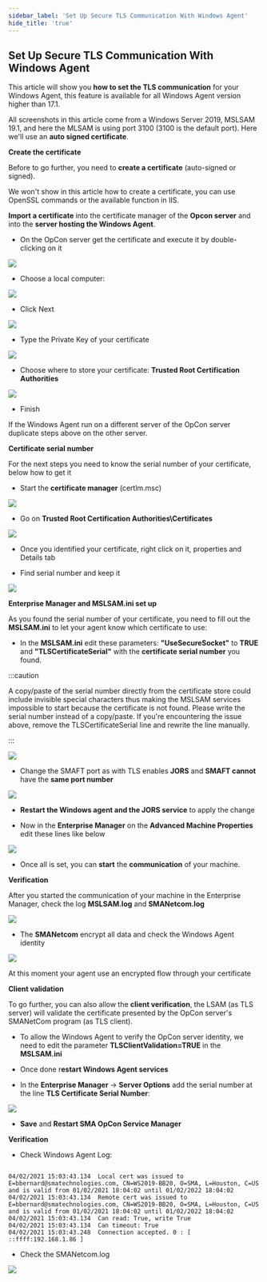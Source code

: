 ```yaml
---
sidebar_label: 'Set Up Secure TLS Communication With Windows Agent'
hide_title: 'true'
---
```


## Set Up Secure TLS Communication With Windows Agent

This article will show you **how to set the TLS communication** for your Windows Agent, this feature is available for all Windows Agent version higher than 17.1.


All screenshots in this article come from a Windows Server 2019, MSLSAM 19.1, and here the MLSAM is using port 3100 (3100 is the default port).
Here we'll use an **auto signed certificate**.

**Create the certificate**

Before to go further, you need to **create a certificate** (auto-signed or signed).

We won't show in this article how to create a certificate, you can use OpenSSL commands or the available function in IIS.

**Import a certificate** into the certificate manager of the **Opcon server** and into the **server hosting the Windows Agent**.

* On the OpCon server get the certificate and execute it by double-clicking on it

![](../static/img/rtaImage-145.png)

* Choose a local computer:

![](../static/img/rtaImage-146.png)

* Click Next

![](../static/img/rtaImage-147.png)

* Type the Private Key of your certificate

![](../static/img/rtaImage-148.png)

* Choose where to store your certificate: **Trusted Root Certification Authorities**

![](../static/img/rtaImage-149.png)

* Finish

If the Windows Agent run on a different server of the OpCon server duplicate steps above on the other server.

**Certificate serial number**

For the next steps you need to know the serial number of your certificate, below how to get it

* Start the **certificate manager** (certlm.msc)

![](../static/img/rtaImage-150.png)

* Go on **Trusted Root Certification Authorities\Certificates**

![](../static/img/rtaImage-151.png)

* Once you identified your certificate, right click on it, properties and Details tab

* Find serial number and keep it

![](../static/img/rtaImage-152.png)

**Enterprise Manager and MSLSAM.ini set up**

As you found the serial number of your certificate, you need to fill out the **MSLSAM.ini** to let your agent know which certificate to use:

* In the **MSLSAM.ini** edit these parameters: **"UseSecureSocket"** to **TRUE** and **"TLSCertificateSerial"** with the **certificate serial number** you found.

:::caution 

A copy/paste of the serial number directly from the certificate store could include invisible special characters thus making the MSLSAM services impossible to start because the certificate is not found. Please write the serial number instead of a copy/paste. If you're encountering the issue above, remove the TLSCertificateSerial line and rewrite the line manually.

:::

![](../static/img/rtaImage-153.png)

* Change the SMAFT port as with TLS enables **JORS** and **SMAFT cannot** have the **same port number**

![](../static/img/rtaImage-154.png)

* **Restart the Windows agent and the JORS service** to apply the change

* Now in the **Enterprise Manager** on the **Advanced Machine Properties** edit these lines like below

![](../static/img/rtaImage-155.png)

* Once all is set, you can **start** the **communication** of your machine.

**Verification**

After you started the communication of your machine in the Enterprise Manager, check the log **MSLSAM.log** and **SMANetcom.log**

![](../static/img/rtaImage-156.png)

* The **SMANetcom** encrypt all data and check the Windows Agent identity

![](../static/img/rtaImage-157.png)

At this moment your agent use an encrypted flow through your certificate

**Client validation**

To go further, you can also allow the **client verification**, the LSAM (as TLS server) will validate the certificate presented by the OpCon server's SMANetCom program (as TLS client).

* To allow the Windows Agent to verify the OpCon server identity, we need to edit the parameter **TLSClientValidation=TRUE** in the **MSLSAM.ini**

* Once done r**estart Windows Agent services**

* In the **Enterprise Manager** -> **Server Options** add the serial number at the line **TLS Certificate Serial Number**:

![](../static/img/rtaImage-158.png)

* **Save** and **Restart SMA OpCon Service Manager**

**Verification**

* Check Windows Agent Log:

```

04/02/2021 15:03:43.134  Local cert was issued to E=bbernard@smatechnologies.com, CN=WS2019-BB20, O=SMA, L=Houston, C=US and is valid from 01/02/2021 18:04:02 until 01/02/2022 18:04:02
04/02/2021 15:03:43.134  Remote cert was issued to E=bbernard@smatechnologies.com, CN=WS2019-BB20, O=SMA, L=Houston, C=US and is valid from 01/02/2021 18:04:02 until 01/02/2022 18:04:02
04/02/2021 15:03:43.134  Can read: True, write True
04/02/2021 15:03:43.134  Can timeout: True
04/02/2021 15:03:43.248  Connection accepted. 0 : [ ::ffff:192.168.1.86 ]

```

* Check the SMANetcom.log

![](../static/img/rtaImage-159.png)

